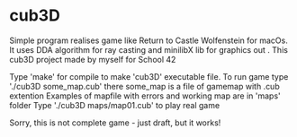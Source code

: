 # cub3D
Simple program realises game like Return to Castle Wolfenstein for macOs.
It uses DDA algorithm for ray casting and minilibX lib for graphics out .
This cub3D project made by myself for School 42

Type 'make' for compile to make 'cub3D' executable file.
To run game type './cub3D some_map.cub' there some_map is a file of gamemap with .cub extention
Examples of mapfile with errors and working map are in 'maps' folder
Type './cub3D maps/map01.cub' to play real game

Sorry, this is not complete game - just draft, but it works!
